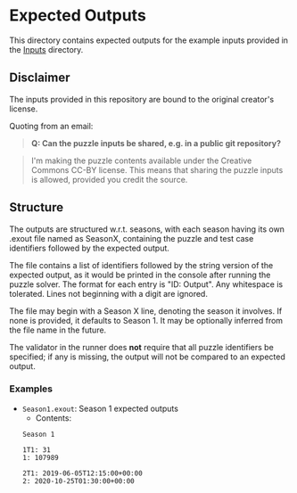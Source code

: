 # Expected Outputs

This directory contains expected outputs for the example inputs provided in the [Inputs](Inputs/) directory.

## Disclaimer

The inputs provided in this repository are bound to the original creator's license.

Quoting from an email:
> **Q: Can the puzzle inputs be shared, e.g. in a public git repository?**

>I'm making the puzzle contents available under the Creative Commons CC-BY license. This means that sharing the puzzle inputs is allowed, provided you credit the source.

## Structure

The outputs are structured w.r.t. seasons, with each season having its own .exout file named as SeasonX, containing the puzzle and test case identifiers followed by the expected output.

The file contains a list of identifiers followed by the string version of the expected output, as it would be printed in the console after running the puzzle solver. The format for each entry is "ID: Output". Any whitespace is tolerated. Lines not beginning with a digit are ignored.

The file may begin with a Season X line, denoting the season it involves. If none is provided, it defaults to Season 1. It may be optionally inferred from the file name in the future.

The validator in the runner does **not** require that all puzzle identifiers be specified; if any is missing, the output will not be compared to an expected output.

### Examples

- `Season1.exout`: Season 1 expected outputs
  -	Contents:
  ```
  Season 1
  
  1T1: 31
  1: 107989

  2T1: 2019-06-05T12:15:00+00:00
  2: 2020-10-25T01:30:00+00:00
  ```
